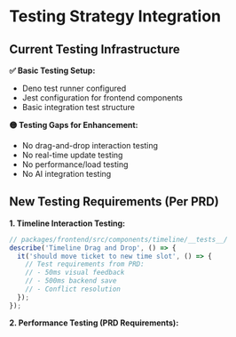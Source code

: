 # Testing Strategy Integration

## Current Testing Infrastructure

**✅ Basic Testing Setup:**
- Deno test runner configured
- Jest configuration for frontend components
- Basic integration test structure

**🟡 Testing Gaps for Enhancement:**
- No drag-and-drop interaction testing
- No real-time update testing
- No performance/load testing
- No AI integration testing

## New Testing Requirements (Per PRD)

**1. Timeline Interaction Testing:**
```typescript
// packages/frontend/src/components/timeline/__tests__/
describe('Timeline Drag and Drop', () => {
  it('should move ticket to new time slot', () => {
    // Test requirements from PRD:
    // - 50ms visual feedback
    // - 500ms backend save
    // - Conflict resolution
  });
});
```

**2. Performance Testing (PRD Requirements):**
```bash